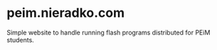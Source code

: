 # peim.nieradko.com

Simple website to handle running flash programs distributed for PEiM students.
